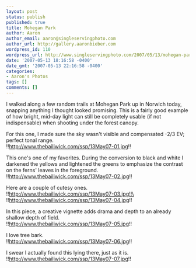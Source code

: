 ```yaml
---
layout: post
status: publish
published: true
title: Mohegan Park
author: Aaron
author_email: aaron@singleservingphoto.com
author_url: http://gallery.aaronbieber.com
wordpress_id: 110
wordpress_url: http://www.singleservingphoto.com/2007/05/13/mohegan-park/
date: '2007-05-13 18:16:58 -0400'
date_gmt: '2007-05-13 22:16:58 -0400'
categories:
- Aaron's Photos
tags: []
comments: []
---
```

I walked along a few random trails at Mohegan Park up in Norwich today,
snapping anything I thought looked promising. This is a fairly good
example of how bright, mid-day light can still be completely usable (if
not indispensable) when shooting under the forest canopy.

For this one, I made sure the sky wasn't visible and compensated -2/3
EV; perfect tonal range.\
 !!http://www.thebailiwick.com/ssp/13May07-01.jpg!!

This one's one of my favorites. During the conversion to black and white
I darkened the yellows and lightened the greens to emphasize the
contrast on the ferns' leaves in the foreground.\
 !!http://www.thebailiwick.com/ssp/13May07-02.jpg!!

Here are a couple of cutesy ones.\
 !!http://www.thebailiwick.com/ssp/13May07-03.jpg!!\
 !!http://www.thebailiwick.com/ssp/13May07-04.jpg!!

In this piece, a creative vignette adds drama and depth to an already
shallow depth of field.\
 !!http://www.thebailiwick.com/ssp/13May07-05.jpg!!

I love tree bark.\
 !!http://www.thebailiwick.com/ssp/13May07-06.jpg!!

I swear I actually found this lying there, just as it is.\
 !!http://www.thebailiwick.com/ssp/13May07-07.jpg!!
